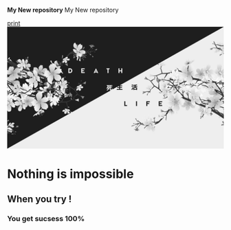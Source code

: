 **My New repository**
My New repository

[print](https://github.com/muhitmaruf/Infinite-maruf)
![My Photo](wallpaperflare.com_wallpaper.jpg)

# Nothing is impossible



## When you try !
### You get sucsess 100%